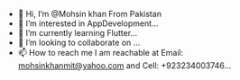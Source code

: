 - 👋 Hi, I’m @Mohsin khan From Pakistan
- 👀 I’m interested in AppDevelopment...
- 🌱 I’m currently learning Flutter...
- 💞️ I’m looking to collaborate on ...
- 📫 How to reach me I am reachable at Email: mohsinkhanmit@yahoo.com and Cell: +923234003746...

<!---
Mohsinkhanmit/Mohsinkhanmit is a ✨ special ✨ repository because its `README.md` (this file) appears on your GitHub profile.
You can click the Preview link to take a look at your changes.
--->
